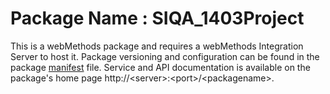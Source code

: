 # Package Name : SIQA_1403Project
This is a webMethods package and requires a webMethods Integration Server to host it. Package versioning and configuration can be found in the package [manifest](./SIQA_1403Project/manifest.v3) file. Service and API documentation is available on the package's home page http://&lt;server&gt;:&lt;port&gt;/&lt;packagename>.